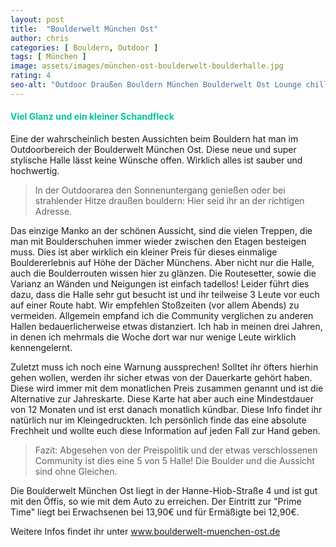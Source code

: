 ```yaml
---
layout: post
title:  "Boulderwelt München Ost"
author: chris
categories: [ Bouldern, Outdoor ]
tags: [ München ]
image: assets/images/münchen-ost-boulderwelt-boulderhalle.jpg
rating: 4
seo-alt: "Outdoor Draußen Bouldern München Boulderwelt Ost Lounge chillarea Aussicht Klettern Boulderhalle Kletterhalle"
---
```


#### <span style="color:#00c5a1">Viel Glanz und ein kleiner Schandfleck</span>
Eine der wahrscheinlich besten Aussichten beim Bouldern hat man im Outdoorbereich der Boulderwelt München Ost. Diese neue und super stylische Halle lässt keine Wünsche offen. Wirklich alles ist sauber und hochwertig. 

> In der Outdoorarea den Sonnenuntergang genießen oder bei strahlender Hitze draußen bouldern: Hier seid ihr an der richtigen Adresse.

Das einzige Manko an der schönen Aussicht, sind die vielen Treppen, die man mit Boulderschuhen immer wieder zwischen den Etagen besteigen muss. Dies ist aber wirklich ein kleiner Preis für dieses einmalige Bouldererlebnis auf Höhe der Dächer Münchens. Aber nicht nur die Halle, auch die Boulderrouten wissen hier zu glänzen. Die Routesetter, sowie die Varianz an Wänden und Neigungen ist einfach tadellos!
Leider führt dies dazu, dass die Halle sehr gut besucht ist und ihr teilweise 3 Leute vor euch auf einer Route habt. Wir empfehlen Stoßzeiten (vor allem Abends) zu vermeiden. Allgemein empfand ich die Community verglichen zu anderen Hallen bedauerlicherweise etwas distanziert. Ich hab in meinen drei Jahren, in denen ich mehrmals die Woche dort war nur wenige Leute wirklich kennengelernt.

Zuletzt muss ich noch eine Warnung aussprechen! Solltet ihr öfters hierhin gehen wollen, werden ihr sicher etwas von der Dauerkarte gehört haben. Diese wird immer mit dem monatlichen Preis zusammen genannt und ist die Alternative zur Jahreskarte. Diese Karte hat aber auch eine Mindestdauer von 12 Monaten und ist erst danach monatlich kündbar. Diese Info findet ihr natürlich nur im Kleingedruckten. Ich persönlich finde das eine absolute Frechheit und wollte euch diese Information auf jeden Fall zur Hand geben.   

> Fazit: Abgesehen von der Preispolitik und der etwas verschlossenen Community ist dies eine 5 von 5 Halle! Die Boulder und die Aussicht sind ohne Gleichen.

Die Boulderwelt München Ost liegt in der Hanne-Hiob-Straße 4 und ist gut mit den Öffis, so wie mit dem Auto zu erreichen. Der Eintritt zur "Prime Time" liegt bei Erwachsenen bei 13,90€ und für Ermäßigte bei 12,90€.

Weitere Infos findet ihr unter <a href="https://www.boulderwelt-muenchen-ost.de/" target="_blank">www.boulderwelt-muenchen-ost.de</a>
